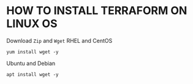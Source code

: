 # HOW TO INSTALL TERRAFORM ON LINUX OS

Download `Zip` and `Wget`
RHEL and CentOS
```
yum install wget -y
```

Ubuntu and Debian
```
apt install wget -y
```
